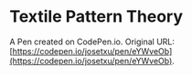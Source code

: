 # Textile Pattern Theory

A Pen created on CodePen.io. Original URL: [https://codepen.io/josetxu/pen/eYWveOb](https://codepen.io/josetxu/pen/eYWveOb).


